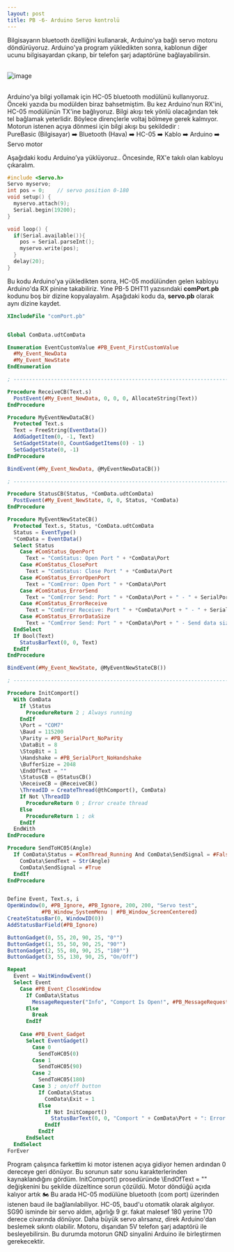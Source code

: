 ```yaml
---
layout: post
title: PB -6- Arduino Servo kontrolü
---
```


Bilgisayarın bluetooth özelliğini kullanarak, Arduino'ya bağlı servo motoru döndürüyoruz. Arduino'ya program yükledikten sonra, kablonun diğer ucunu bilgisayardan çıkarıp, bir telefon şarj adaptörüne bağlayabilirsin.<br><br>

![image](https://github.com/user-attachments/assets/ca5a272b-9441-4e3b-ac48-5c81889dffec)<br><br>

Arduino'ya bilgi yollamak için HC-05 bluetooth modülünü kullanıyoruz. Önceki yazıda bu modülden biraz bahsetmiştim. Bu kez Arduino'nun RX'ini, HC-05 modülünün TX'ine bağlıyoruz. Bilgi akışı tek yönlü olacağından tek tel bağlamak yeterlidir. Böylece dirençlerle voltaj bölmeye gerek kalmıyor. Motorun istenen açıya dönmesi için bilgi akışı bu şekildedir :<br>
PureBasic (Bilgisayar) ➡️ Bluetooth (Hava) ➡️ HC-05 ➡️ Kablo ➡️ Arduino ➡️ Servo motor

Aşağıdaki kodu Arduino’ya yüklüyoruz.. Öncesinde, RX'e takılı olan kabloyu çıkaralım.

```c
#include <Servo.h>
Servo myservo;  
int pos = 0;    // servo position 0-180
void setup() {
  myservo.attach(9);  
  Serial.begin(19200);
}

void loop() {
  if(Serial.available()){
    pos = Serial.parseInt();
    myservo.write(pos); 
  }
  delay(20);
}
```

Bu kodu Arduino'ya yükledikten sonra, HC-05 modülünden gelen kabloyu Arduino'da RX pinine takabiliriz. Yine PB-5 DHT11 yazısındaki **comPort.pb** kodunu boş bir dizine kopyalayalım. Aşağıdaki kodu da, **servo.pb** olarak aynı dizine kaydet.

```pb
XIncludeFile "comPort.pb"


Global ComData.udtComData

Enumeration EventCustomValue #PB_Event_FirstCustomValue
  #My_Event_NewData
  #My_Event_NewState
EndEnumeration

; ---------------------------------------------------------------------------

Procedure ReceiveCB(Text.s)
  PostEvent(#My_Event_NewData, 0, 0, 0, AllocateString(Text))
EndProcedure

Procedure MyEventNewDataCB()
  Protected Text.s
  Text = FreeString(EventData())
  AddGadgetItem(0, -1, Text)
  SetGadgetState(0, CountGadgetItems(0) - 1)
  SetGadgetState(0, -1)
EndProcedure

BindEvent(#My_Event_NewData, @MyEventNewDataCB())

; ---------------------------------------------------------------------------

Procedure StatusCB(Status, *ComData.udtComData)
  PostEvent(#My_Event_NewState, 0, 0, Status, *ComData)
EndProcedure

Procedure MyEventNewStateCB()
  Protected Text.s, Status, *ComData.udtComData
  Status = EventType()
  *ComData = EventData()
  Select Status
    Case #ComStatus_OpenPort
      Text = "ComStatus: Open Port " + *ComData\Port
    Case #ComStatus_ClosePort
      Text = "ComStatus: Close Port " + *ComData\Port
    Case #ComStatus_ErrorOpenPort
      Text = "ComError: Open Port " + *ComData\Port
    Case #ComStatus_ErrorSend
      Text = "ComError Send: Port " + *ComData\Port + " - " + SerialPortErrorText(*ComData\SendError)
    Case #ComStatus_ErrorReceive
      Text = "ComError Receive: Port " + *ComData\Port + " - " + SerialPortErrorText(*ComData\ReceiveError)
    Case #ComStatus_ErrorDataSize
      Text = "ComError Send: Port " + *ComData\Port + " - Send data size to big."
  EndSelect
  If Bool(Text)
    StatusBarText(0, 0, Text)
  EndIf
EndProcedure

BindEvent(#My_Event_NewState, @MyEventNewStateCB())

; ---------------------------------------------------------------------------

Procedure InitComport()
  With ComData
    If \Status
      ProcedureReturn 2 ; Always running
    EndIf
    \Port = "COM7"
    \Baud = 115200
    \Parity = #PB_SerialPort_NoParity
    \DataBit = 8
    \StopBit = 1
    \Handshake = #PB_SerialPort_NoHandshake
    \BufferSize = 2048
    \EndOfText = ""
    \StatusCB = @StatusCB()
    \ReceiveCB = @ReceiveCB()
    \ThreadID = CreateThread(@thComport(), ComData)
    If Not \ThreadID
      ProcedureReturn 0 ; Error create thread
    Else
      ProcedureReturn 1 ; ok
    EndIf
  EndWith
EndProcedure

Procedure SendToHC05(Angle)
  If ComData\Status = #ComThread_Running And ComData\SendSignal = #False
    ComData\SendText = Str(Angle)
    ComData\SendSignal = #True
  EndIf
EndProcedure


Define Event, Text.s, i
OpenWindow(0, #PB_Ignore, #PB_Ignore, 200, 200, "Servo test", 
           #PB_Window_SystemMenu | #PB_Window_ScreenCentered)
CreateStatusBar(0, WindowID(0))
AddStatusBarField(#PB_Ignore)

ButtonGadget(0, 55, 20, 90, 25, "0°")
ButtonGadget(1, 55, 50, 90, 25, "90°")
ButtonGadget(2, 55, 80, 90, 25, "180°")
ButtonGadget(3, 55, 130, 90, 25, "On/Off")

Repeat
  Event = WaitWindowEvent()
  Select Event
    Case #PB_Event_CloseWindow
      If ComData\Status
        MessageRequester("Info", "Comport Is Open!", #PB_MessageRequester_Warning)
      Else
        Break
      EndIf
      
    Case #PB_Event_Gadget
      Select EventGadget()
        Case 0 
          SendToHC05(0)
        Case 1 
          SendToHC05(90)
        Case 2 
          SendToHC05(180)
        Case 3 ; on/off button
          If ComData\Status
            ComData\Exit = 1
          Else
            If Not InitComport()
              StatusBarText(0, 0, "Comport " + ComData\Port + ": Error Create Thread")
            EndIf
          EndIf
      EndSelect
  EndSelect
ForEver
```

Program çalışınca farkettim ki motor istenen açıya gidiyor hemen ardından 0 dereceye geri dönüyor. Bu sorunun satır sonu karakterlerinden kaynaklandığını gördüm. InitComport() prosedüründe \EndOfText = "" değişkenini bu şekilde düzeltince sorun çözüldü. Motor döndüğü açıda kalıyor artık 🏍️ Bu arada HC-05 modülüne bluetooth (com port) üzerinden istenen baud ile bağlanılabiliyor. HC-05, baud'u otomatik olarak algılıyor. SG90 isminde bir servo aldım, ağırlığı 9 gr. fakat malesef 180 yerine 170 derece civarında dönüyor. Daha büyük servo alırsanız, direk Arduino'dan beslemek sıkıntı olabilir. Motoru, dışarıdan 5V telefon şarj adaptörü ile besleyebilirsin. Bu durumda motorun GND sinyalini Arduino ile birleştirmen gerekecektir.
<br><br>
